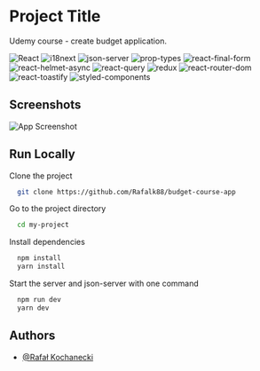 
# Project Title

Udemy course - create budget application.

![React](https://img.shields.io/badge/React-v18.3.1-gray?labelColor=red&style=flat)
![i18next](https://img.shields.io/badge/i18next-v23.11.5-gray?labelColor=029787&style=flat)
![json-server](https://img.shields.io/badge/json--server-v1.0.0--beta--1-gray?labelColor=CB3837&style=flat)
![prop-types](https://img.shields.io/badge/prop--types-v15.8.1-gray?labelColor=CB3837&style=flat)
![react-final-form](https://img.shields.io/badge/react--final--form-v6.5.9-gray?labelColor=white&style=flat)
![react-helmet-async](https://img.shields.io/badge/react--helmet--async-v2.0.5-gray?labelColor=239922&style=flat)
![react-query](https://img.shields.io/badge/react--query-v3.39.3-gray?labelColor=F4871C&style=flat)
![redux](https://img.shields.io/badge/redux-v5.0.1-gray?labelColor=764ABC&style=flat)
![react-router-dom](https://img.shields.io/badge/react--router--dom-v6.23.1-gray?labelColor=F44250&style=flat)
![react-toastify](https://img.shields.io/badge/react--toastify-v10.0.5-gray?labelColor=white&style=flat)
![styled-components](https://img.shields.io/badge/styled--components-v6.1.11-gray?labelColor=FB96DF&style=flat)


## Screenshots

![App Screenshot](https://via.placeholder.com/468x300?text=App+Screenshot+Here)


## Run Locally

Clone the project

```bash
  git clone https://github.com/Rafalk88/budget-course-app
```

Go to the project directory

```bash
  cd my-project
```

Install dependencies

```bash
  npm install
  yarn install
```

Start the server and json-server with one command

```bash
  npm run dev
  yarn dev
```


## Authors

- [@Rafał Kochanecki](https://www.github.com/rafalk88)

